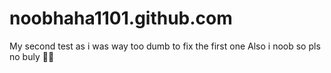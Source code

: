 # noobhaha1101.github.com
My second test as i was way too dumb to fix the first one
Also i noob so pls no buly 🙏🔥
